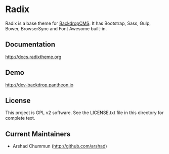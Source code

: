 # Radix
Radix is a base theme for [BackdropCMS](http://backdropcms.org). It has Bootstrap, Sass, Gulp, Bower, BrowserSync and Font Awesome built-in.

## Documentation

http://docs.radixtheme.org

## Demo

http://dev-backdrop.pantheon.io

## License

This project is GPL v2 software. See the LICENSE.txt file in this directory for complete text.

## Current Maintainers

* Arshad Chummun (http://github.com/arshad)
